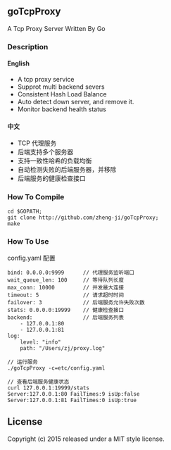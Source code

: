 ## goTcpProxy 

A Tcp Proxy Server Written By Go

### Description

#### English
* A tcp proxy service
* Supprot multi backend severs 
* Consistent Hash Load Balance
* Auto detect down server, and remove it.
* Monitor backend health status

#### 中文

* TCP 代理服务
* 后端支持多个服务器
* 支持一致性哈希的负载均衡
* 自动检测失败的后端服务器，并移除
* 后端服务的健康检查接口

### How To Compile

```
cd $GOPATH;
git clone http://github.com/zheng-ji/goTcpProxy;
make
```

### How To Use

config.yaml 配置

```
bind: 0.0.0.0:9999      // 代理服务监听端口
wait_queue_len: 100     // 等待队列长度
max_conn: 10000         // 并发最大连接
timeout: 5              // 请求超时时间
failover: 3             // 后端服务允许失败次数 
stats: 0.0.0.0:19999    // 健康检查接口
backend:                // 后端服务列表
    - 127.0.0.1:80
    - 127.0.0.1:81
log:
    level: "info"
    path: "/Users/zj/proxy.log"
```

```
// 运行服务
./goTcpProxy -c=etc/config.yaml

// 查看后端服务健康状态
curl 127.0.0.1:19999/stats 
Server:127.0.0.1:80 FailTimes:9 isUp:false
Server:127.0.0.1:81 FailTimes:0 isUp:true
```

License
-------

Copyright (c) 2015 released under a MIT style license.
